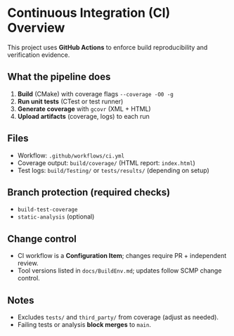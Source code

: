 # Continuous Integration (CI) Overview

This project uses **GitHub Actions** to enforce build reproducibility and verification evidence.

## What the pipeline does
1. **Build** (CMake) with coverage flags `--coverage -O0 -g`
2. **Run unit tests** (CTest or test runner)
3. **Generate coverage** with `gcovr` (XML + HTML)
4. **Upload artifacts** (coverage, logs) to each run

## Files
- Workflow: `.github/workflows/ci.yml`
- Coverage output: `build/coverage/` (HTML report: `index.html`)
- Test logs: `build/Testing/` or `tests/results/` (depending on setup)

## Branch protection (required checks)
- `build-test-coverage`
- `static-analysis` (optional)

## Change control
- CI workflow is a **Configuration Item**; changes require PR + independent review.
- Tool versions listed in `docs/BuildEnv.md`; updates follow SCMP change control.

## Notes
- Excludes `tests/` and `third_party/` from coverage (adjust as needed).
- Failing tests or analysis **block merges** to `main`.
